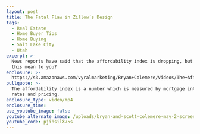 ```yaml
---
layout: post
title: The Fatal Flaw in Zillow’s Design
tags:
  - Real Estate
  - Home Buyer Tips
  - Home Buying
  - Salt Lake City
  - Utah
excerpt: >-
  News reports have said that the affordability index is dropping, but what does
  this mean to you?
enclosure: >-
  https://s3.amazonaws.com/vyralmarketing/Bryan+Colemere/Videos/The+Affordability+Index+and+What+It+Means+to+You.mp4
pullquote: >-
  The affordability index is a number which is measured by mortgage interest
  rates and pricing.
enclosure_type: video/mp4
enclosure_time:
use_youtube_image: false
youtube_alternate_image: /uploads/bryan-and-scott-colemere-may-2-screen-shot-no-play.jpg
youtube_code: pjinsilX75s
---
```

